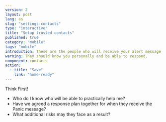 ```yaml
---
version: 2
layout: post
lang: es
slug: "settings-contacts"
type: "interactive"
title: "Setup trusted contacts"
published: true
category: "mobile"
tags: "mobile"
introduction: These are the people who will receive your alert message.
warning: They should know you personally and be able to respond.
component: contacts
action:
  - title: "Save"
    link: "home-ready"
---
```


Think First!
 - Who do I know who will be able to practically help me?
 - Have we agreed a response plan together for when they receive the Panic message? 
 - What additional risks may they face as a result?